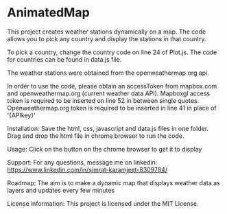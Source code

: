 # AnimatedMap

This project creates weather stations dynamically on a map.  The code allows you to pick any country and display the stations in that country.  

To pick a country, change the country code on line 24 of Plot.js.  The code for countries can be found in data.js file.  

The weather stations were obtained from the openweathermap.org api.  

In order to use the code, please obtain an accessToken from mapbox.com and openweathermap.org (current weather data API).  Mapboxgl access token is required to be inserted on line 52 in between single quotes.  Openweathermap.org token is required to be inserted in line 41 in place of '{APIkey}'

Installation: Save the html, css, javascript and data.js files in one folder.  Drag and drop the html file in chrome browser to run the code.

Usage: Click on the button on the chrome browser to get it to display

Support: For any questions, message me on linkedin: https://www.linkedin.com/in/simrat-karamjeet-8309784/

Roadmap: The aim is to make a dynamic map that displays weather data as layers and updates every few minutes

License information: This project is licensed under the MIT License.
